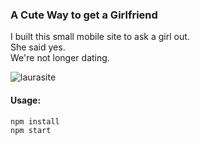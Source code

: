 ### A Cute Way to get a Girlfriend

I built this small mobile site to ask a girl out.  
She said yes.  
We're not longer dating.  

![laurasite](https://user-images.githubusercontent.com/6922982/39973370-04228616-56d4-11e8-8eb1-e86dc843d3ac.gif)


#### Usage:
```
npm install
npm start
```
 
